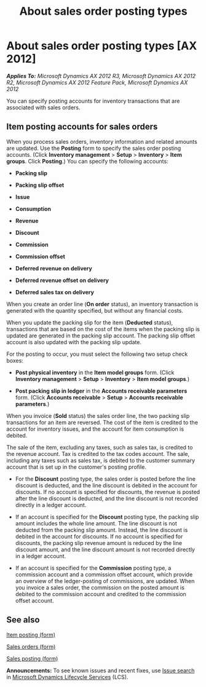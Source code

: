 ﻿---
title: About sales order posting types
TOCTitle: About sales order posting types
ms:assetid: ad7875e1-45b2-4c48-9850-35490c808485
ms:mtpsurl: https://technet.microsoft.com/en-us/library/Aa498586(v=AX.60)
ms:contentKeyID: 44081023
ms.date: 04/18/2014
mtps_version: v=AX.60
---

# About sales order posting types [AX 2012]


_**Applies To:** Microsoft Dynamics AX 2012 R3, Microsoft Dynamics AX 2012 R2, Microsoft Dynamics AX 2012 Feature Pack, Microsoft Dynamics AX 2012_

You can specify posting accounts for inventory transactions that are associated with sales orders.

## Item posting accounts for sales orders

When you process sales orders, inventory information and related amounts are updated. Use the **Posting** form to specify the sales order posting accounts. (Click **Inventory management** \> **Setup** \> **Inventory** \> **Item groups**. Click **Posting**.) You can specify the following accounts:

  - **Packing slip**

  - **Packing slip offset**

  - **Issue**

  - **Consumption**

  - **Revenue**

  - **Discount**

  - **Commission**

  - **Commission offset**

  - **Deferred revenue on delivery**

  - **Deferred revenue offset on delivery**

  - **Deferred sales tax on delivery**

When you create an order line (**On order** status), an inventory transaction is generated with the quantity specified, but without any financial costs.

When you update the packing slip for the item (**Deducted** status), transactions that are based on the cost of the items when the packing slip is updated are generated in the packing slip account. The packing slip offset account is also updated with the packing slip update.

For the posting to occur, you must select the following two setup check boxes:

  - **Post physical inventory** in the **Item model groups** form. (Click **Inventory management** \> **Setup** \> **Inventory** \> **Item model groups**.)

  - **Post packing slip in ledger** in the **Accounts receivable parameters** form. (Click **Accounts receivable** \> **Setup** \> **Accounts receivable parameters**.)

When you invoice (**Sold** status) the sales order line, the two packing slip transactions for an item are reversed. The cost of the item is credited to the account for inventory issues, and the account for item consumption is debited.

The sale of the item, excluding any taxes, such as sales tax, is credited to the revenue account. Tax is credited to the tax codes account. The sale, including any taxes such as sales tax, is debited to the customer summary account that is set up in the customer's posting profile.

  - For the **Discount** posting type, the sales order is posted before the line discount is deducted, and the line discount is debited in the account for discounts. If no account is specified for discounts, the revenue is posted after the line discount is deducted, and the line discount is not recorded directly in a ledger account.

  - If an account is specified for the **Discount** posting type, the packing slip amount includes the whole line amount. The line discount is not deducted from the packing slip amount. Instead, the line discount is debited in the account for discounts. If no account is specified for discounts, the packing slip revenue amount is reduced by the line discount amount, and the line discount amount is not recorded directly in a ledger account.

  - If an account is specified for the **Commission** posting type, a commission account and a commission offset account, which provide an overview of the ledger-posting of commissions, are updated. When you invoice a sales order, the commission on the posted amount is debited to the commission account and credited to the commission offset account.

## See also

[Item posting (form)](https://technet.microsoft.com/en-us/library/aa589971\(v=ax.60\))

[Sales orders (form)](https://technet.microsoft.com/en-us/library/aa585863\(v=ax.60\))

[Sales posting (form)](https://technet.microsoft.com/en-us/library/aa550287\(v=ax.60\))

  
**Announcements:** To see known issues and recent fixes, use [Issue search](http://go.microsoft.com/fwlink/?linkid=389258) in [Microsoft Dynamics Lifecycle Services](http://go.microsoft.com/fwlink/?linkid=306505) (LCS).

